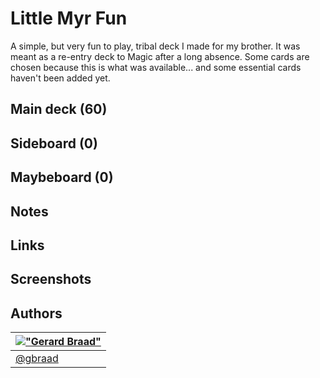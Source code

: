 Little Myr Fun
==============


A simple, but very fun to play, tribal deck I made for my brother. It was meant
as a re-entry deck to Magic after a long absence. Some cards are chosen because
this is what was available... and some essential cards haven't been added yet.


Main deck (60)
--------------


Sideboard (0)
--------------


Maybeboard (0)
--------------


Notes
-----


Links
-----


Screenshots
-----------


Authors
-------

| [!["Gerard Braad"](http://gravatar.com/avatar/e466994eea3c2a1672564e45aca844d0.png?s=60)](http://gbraad.nl "Gerard Braad <me@gbraad.nl>") |
|---|
| [@gbraad](https://twitter.com/gbraad)  |
